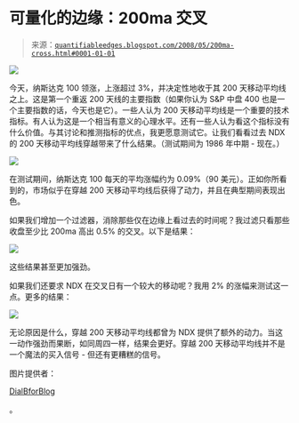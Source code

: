 <!--yml

category: 未分类

date: 2024-05-18 08:19:08

-->

# 可量化的边缘：200ma 交叉

> 来源：[`quantifiableedges.blogspot.com/2008/05/200ma-cross.html#0001-01-01`](http://quantifiableedges.blogspot.com/2008/05/200ma-cross.html#0001-01-01)

![](http://www.dialbforblog.com/archives/200/dial_b_200.gif)

今天，纳斯达克 100 领涨，上涨超过 3%，并决定性地收于其 200 天移动平均线之上。这是第一个重返 200 天线的主要指数（如果你认为 S&P 中盘 400 也是一个主要指数的话，今天也是它）。一些人认为 200 天移动平均线是一个重要的技术指标。有人认为这是一个相当有意义的心理水平。还有一些人认为看这个指标没有什么价值。与其讨论和推测指标的优点，我更愿意测试它。让我们看看过去 NDX 的 200 天移动平均线穿越带来了什么结果。（测试期间为 1986 年中期 - 现在。）

![](https://blogger.googleusercontent.com/img/b/R29vZ2xl/AVvXsEgzmV3NTJrK0DUHsK_ppB2KvOiE9jqJeoMmQC8hw2sU333OpdfQ4xl3DgZc7RYGfGB2vy4gEKxRBa80xJ5Qz_QCrubW2XdGsNRCOeEhqPFHGNyT_zqcQwaWBV7l_XCv1cZlgtRC3GrJPFA/s1600-h/2008-5-02+NDX+200ma+x.PNG)

在测试期间，纳斯达克 100 每天的平均涨幅约为 0.09%（90 美元）。正如你所看到的，市场似乎在穿越 200 天移动平均线后获得了动力，并且在典型期间表现出色。

如果我们增加一个过滤器，消除那些仅在边缘上看过去的时间呢？我过滤只看那些收盘至少比 200ma 高出 0.5% 的交叉。以下是结果：

![](https://blogger.googleusercontent.com/img/b/R29vZ2xl/AVvXsEhA_wK3sXUw9PGXGh0EBXaomR-Bgprd39QRTt-O4SzGuIIanJy3wPuds88OM29NLEAUcxdyMo6vR_-JJt22KG0kuDJs9BVUyW9KSLmtOHjed-iA7pBejZfuGhEdmKy0Rmtpt29YeJFxaNs/s1600-h/2008-5-02+NDX+200ma+x+by+pt+5pct.PNG)

这些结果甚至更加强劲。

如果我们还要求 NDX 在交叉日有一个较大的移动呢？我用 2% 的涨幅来测试这一点。更多的结果：

![](https://blogger.googleusercontent.com/img/b/R29vZ2xl/AVvXsEgHhaKihD_OKAENRBZQfXtUz3ZSfh_ZjhbFvOdERBhzBYWVVciCMSOwk__6jBXkFool8LcKNVbs6YnCpP2wk1rLOrMAbnPY78e8MZI-AwQD83qrDmN0hKz-GnwPC_efAjQGW0D85-18i70/s1600-h/2008-5-02+NDX+200ma+x+by+pt+5+up+2pct.PNG)

无论原因是什么，穿越 200 天移动平均线都曾为 NDX 提供了额外的动力。当这一动作强劲而果断，如同周四一样，结果会更好。穿越 200 天移动平均线并不是一个魔法的买入信号 - 但还有更糟糕的信号。

图片提供者：

[DialBforBlog](http://www.dialbforblog.com/)

。
